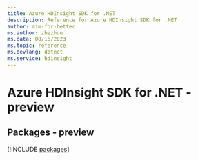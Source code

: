 ```yaml
---
title: Azure HDInsight SDK for .NET
description: Reference for Azure HDInsight SDK for .NET
author: aim-for-better
ms.author: zhezhou
ms.data: 08/16/2023
ms.topic: reference
ms.devlang: dotnet
ms.service: hdinsight
---
```

# Azure HDInsight SDK for .NET - preview
## Packages - preview
[!INCLUDE [packages](hdinsight-index.md)]